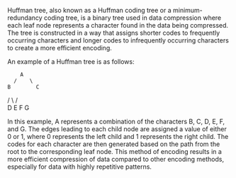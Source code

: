 

Huffman tree, also known as a Huffman coding tree or a minimum-redundancy coding tree, is a binary tree used in data compression where each leaf node represents a character found in the data being compressed. The tree is constructed in a way that assigns shorter codes to frequently occurring characters and longer codes to infrequently occurring characters to create a more efficient encoding.

An example of a Huffman tree is as follows:
 
        A
      /    \
    B        C
   /  \     /   \
  D   E    F    G
 
In this example, A represents a combination of the characters B, C, D, E, F, and G. The edges leading to each child node are assigned a value of either 0 or 1, where 0 represents the left child and 1 represents the right child. The codes for each character are then generated based on the path from the root to the corresponding leaf node. This method of encoding results in a more efficient compression of data compared to other encoding methods, especially for data with highly repetitive patterns.